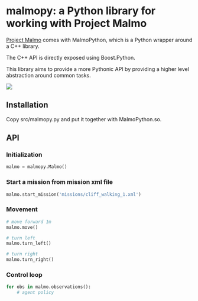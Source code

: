 # malmopy: a Python library for working with Project Malmo

[Project Malmo](https://github.com/Microsoft/malmo) comes with MalmoPython, which is a Python wrapper around a C++ library.

The C++ API is directly exposed using Boost.Python.

This library aims to provide a more Pythonic API by providing a higher level abstraction around common tasks.

![](http://melvinzh.sdf.org/cliff-loop.gif)

## Installation

Copy src/malmopy.py and put it together with MalmoPython.so.

## API

### Initialization

```python
malmo = malmopy.Malmo()
```

### Start a mission from mission xml file

```python
malmo.start_mission('missions/cliff_walking_1.xml')
```

### Movement

```python
# move forward 1m
malmo.move()

# turn left
malmo.turn_left()

# turn right
malmo.turn_right()
```

### Control loop

```python
for obs in malmo.observations():
    # agent policy
